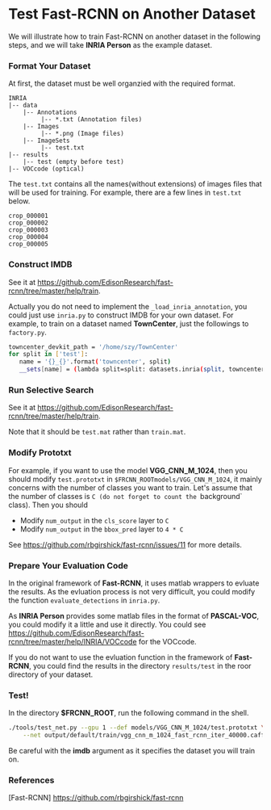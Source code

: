 # Test Fast-RCNN on Another Dataset

We will illustrate how to train Fast-RCNN on another dataset in the following steps, and we will take **INRIA Person** as the example dataset.

### Format Your Dataset

At first, the dataset must be well organzied with the required format.
```
INRIA
|-- data
    |-- Annotations
         |-- *.txt (Annotation files)
    |-- Images
         |-- *.png (Image files)
    |-- ImageSets
         |-- test.txt
|-- results
    |-- test (empty before test)
|-- VOCcode (optical)
```

The `test.txt` contains all the names(without extensions) of images files that will be used for training. For example, there are a few lines in `test.txt` below.

```
crop_000001
crop_000002
crop_000003
crop_000004
crop_000005
```

### Construct IMDB

See it at https://github.com/EdisonResearch/fast-rcnn/tree/master/help/train.

Actually you do not need to implement the `_load_inria_annotation`, you could just use `inria.py` to construct IMDB for your own dataset. For example, to train on a dataset named **TownCenter**, just the followings to `factory.py`.

```sh
towncenter_devkit_path = '/home/szy/TownCenter'
for split in ['test']:
   name = '{}_{}'.format('towncenter', split)
   __sets[name] = (lambda split=split: datasets.inria(split, towncenter_devkit_path))
```

### Run Selective Search 

See it at https://github.com/EdisonResearch/fast-rcnn/tree/master/help/train.

Note that it should be `test.mat` rather than `train.mat`.

### Modify Prototxt

For example, if you want to use the model **VGG_CNN_M_1024**, then you should modify `test.prototxt` in `$FRCNN_ROOTmodels/VGG_CNN_M_1024`, it mainly concerns with the number of classes you want to train. Let's assume that the number of classes is `C (do not forget to count the `background` class). Then you should 
  - Modify `num_output` in the `cls_score` layer to `C`
  - Modify `num_output` in the `bbox_pred` layer to `4 * C`

See https://github.com/rbgirshick/fast-rcnn/issues/11 for more details. 

### Prepare Your Evaluation Code

In the original framework of **Fast-RCNN**, it uses matlab wrappers to evluate the results. As the evluation process is not very difficult, you could modify the function `evaluate_detections` in `inria.py`.  

As **INRIA Person** provides some matlab files in the format of **PASCAL-VOC**, you could modify it a little and use it directly. You could see https://github.com/EdisonResearch/fast-rcnn/tree/master/help/INRIA/VOCcode for the VOCcode.

If you do not want to use the evluation function in the framework of **Fast-RCNN**, you could find the results in the directory `results/test` in the roor directory of your dataset.

### Test!

In the directory **$FRCNN_ROOT**, run the following command in the shell.

```sh
./tools/test_net.py --gpu 1 --def models/VGG_CNN_M_1024/test.prototxt \
    --net output/default/train/vgg_cnn_m_1024_fast_rcnn_iter_40000.caffemodel --imdb inria_test
```

Be careful with the **imdb** argument as it specifies the dataset you will train on. 

### References

[Fast-RCNN] https://github.com/rbgirshick/fast-rcnn

